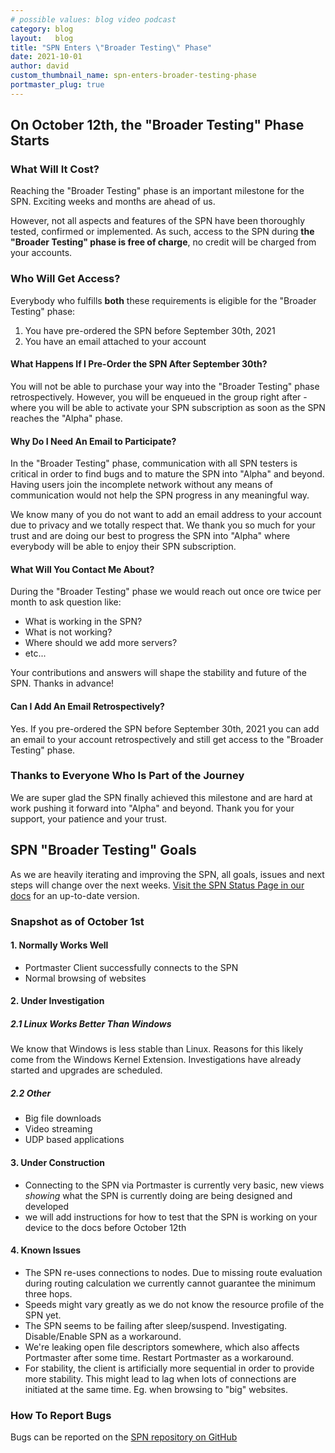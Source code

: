 ```yaml
---
# possible values: blog video podcast
category: blog
layout:   blog
title: "SPN Enters \"Broader Testing\" Phase"
date: 2021-10-01
author: david
custom_thumbnail_name: spn-enters-broader-testing-phase
portmaster_plug: true
---
```


## On October 12th, the "Broader Testing" Phase Starts

### What Will It Cost?

Reaching the "Broader Testing" phase is an important milestone for the SPN. Exciting weeks and months are ahead of us.

However, not all aspects and features of the SPN have been thoroughly tested, confirmed or implemented. As such, access to the SPN during **the "Broader Testing" phase is free of charge**, no credit will be charged from your accounts.

### Who Will Get Access?

Everybody who fulfills **both** these requirements is eligible for the "Broader Testing" phase:

1. You have pre-ordered the SPN before September 30th, 2021
2. You have an email attached to your account

#### What Happens If I Pre-Order the SPN After September 30th?

You will not be able to purchase your way into the "Broader Testing" phase retrospectively. However, you will be enqueued in the group right after - where you will be able to activate your SPN subscription as soon as the SPN reaches the "Alpha" phase.

#### Why Do I Need An Email to Participate?

In the "Broader Testing" phase, communication with all SPN testers is critical in order to find bugs and to mature the SPN into "Alpha" and beyond. Having users join the incomplete network without any means of communication would not help the SPN progress in any meaningful way.

We know many of you do not want to add an email address to your account due to privacy and we totally respect that. We thank you so much for your trust and are doing our best to progress the SPN into "Alpha" where everybody will be able to enjoy their SPN subscription.

#### What Will You Contact Me About?

During the "Broader Testing" phase we would reach out once ore twice per month to ask question like:

- What is working in the SPN?
- What is not working?
- Where should we add more servers?
- etc...

Your contributions and answers will shape the stability and future of the SPN. Thanks in advance!

#### Can I Add An Email Retrospectively?

Yes. If you pre-ordered the SPN before September 30th, 2021 you can add an email to your account retrospectively and still get access to the "Broader Testing" phase.

### Thanks to Everyone Who Is Part of the Journey

We are super glad the SPN finally achieved this milestone and are hard at work pushing it forward into "Alpha" and beyond. Thank you for your support, your patience and your trust.

## SPN "Broader Testing" Goals

As we are heavily iterating and improving the SPN, all goals, issues and next steps will change over the next weeks. [Visit the SPN Status Page in our docs](https://docs.safing.io/spn/broader-testing/status) for an up-to-date version.

### Snapshot as of October 1st

#### 1. Normally Works Well
- Portmaster Client successfully connects to the SPN
- Normal browsing of websites

#### 2. Under Investigation

##### 2.1 Linux Works Better Than Windows

We know that Windows is less stable than Linux. Reasons for this likely come from the Windows Kernel Extension. Investigations have already started and upgrades are scheduled.

##### 2.2 Other

- Big file downloads
- Video streaming
- UDP based applications

#### 3. Under Construction

- Connecting to the SPN via Portmaster is currently very basic, new views _showing_ what the SPN is currently doing are being designed and developed
- we will add instructions for how to test that the SPN is working on your device to the docs before October 12th

#### 4. Known Issues

- The SPN re-uses connections to nodes. Due to missing route evaluation during routing calculation we currently cannot guarantee the minimum three hops.
- Speeds might vary greatly as we do not know the resource profile of the SPN yet.
- The SPN seems to be failing after sleep/suspend. Investigating. Disable/Enable SPN as a workaround.
- We're leaking open file descriptors somewhere, which also affects Portmaster after some time. Restart Portmaster as a workaround.
- For stability, the client is artificially more sequential in order to provide more stability. This might lead to lag when lots of connections are initiated at the same time. Eg. when browsing to "big" websites.

### How To Report Bugs

Bugs can be reported on the [SPN repository on GitHub](https://github.com/safing/spn/issues)
